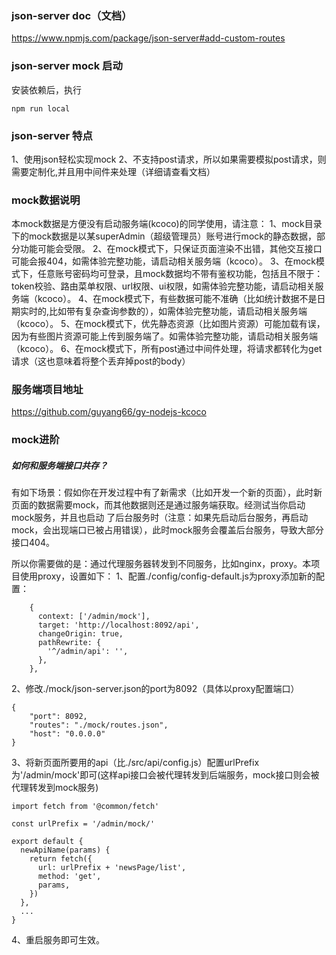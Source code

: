 ### json-server doc（文档）
https://www.npmjs.com/package/json-server#add-custom-routes

### json-server mock 启动
安装依赖后，执行
```
npm run local
```

### json-server 特点
1、使用json轻松实现mock
2、不支持post请求，所以如果需要模拟post请求，则需要定制化,并且用中间件来处理（详细请查看文档）

### mock数据说明
本mock数据是方便没有启动服务端(kcoco)的同学使用，请注意：
1、mock目录下的mock数据是以某superAdmin（超级管理员）账号进行mock的静态数据，部分功能可能会受限。
2、在mock模式下，只保证页面渲染不出错，其他交互接口可能会报404，如需体验完整功能，请启动相关服务端（kcoco）。
3、在mock模式下，任意账号密码均可登录，且mock数据均不带有鉴权功能，包括且不限于：token校验、路由菜单权限、url权限、ui权限，如需体验完整功能，请启动相关服务端（kcoco）。
4、在mock模式下，有些数据可能不准确（比如统计数据不是日期实时的,比如带有复杂查询参数的），如需体验完整功能，请启动相关服务端（kcoco）。
5、在mock模式下，优先静态资源（比如图片资源）可能加载有误，因为有些图片资源可能上传到服务端了。如需体验完整功能，请启动相关服务端（kcoco）。
6、在mock模式下，所有post通过中间件处理，将请求都转化为get请求（这也意味着将整个丢弃掉post的body）

### 服务端项目地址

https://github.com/guyang66/gy-nodejs-kcoco

### mock进阶
##### 如何和服务端接口共存？
有如下场景：假如你在开发过程中有了新需求（比如开发一个新的页面），此时新页面的数据需要mock，而其他数据则还是通过服务端获取。经测试当你启动mock服务，并且也启动
了后台服务时（注意：如果先启动后台服务，再启动mock，会出现端口已被占用错误），此时mock服务会覆盖后台服务，导致大部分接口404。

所以你需要做的是：通过代理服务器转发到不同服务，比如nginx，proxy。本项目使用proxy，设置如下：
1、配置./config/config-default.js为proxy添加新的配置：
```
    {
      context: ['/admin/mock'],
      target: 'http://localhost:8092/api',
      changeOrigin: true,
      pathRewrite: {
        '^/admin/api': '',
      },
    },
```

2、修改./mock/json-server.json的port为8092（具体以proxy配置端口）
```
{
    "port": 8092,
    "routes": "./mock/routes.json",
    "host": "0.0.0.0"
}
```
3、将新页面所要用的api（比./src/api/config.js）配置urlPrefix为'/admin/mock'即可(这样api接口会被代理转发到后端服务，mock接口则会被代理转发到mock服务)
```
import fetch from '@common/fetch'

const urlPrefix = '/admin/mock/'

export default {
  newApiName(params) {
    return fetch({
      url: urlPrefix + 'newsPage/list',
      method: 'get',
      params,
    })
  },
  ...
}
```
4、重启服务即可生效。

